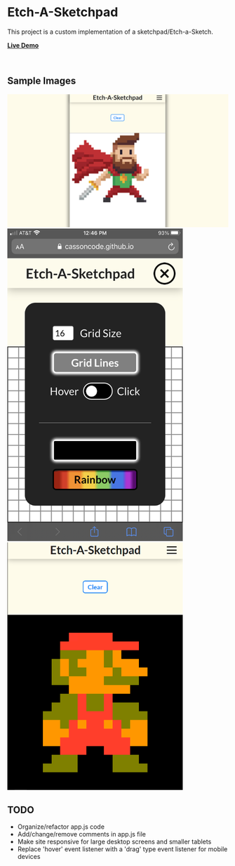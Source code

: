 # Etch-A-Sketchpad
This project is a custom implementation of a sketchpad/Etch-a-Sketch.


**[Live Demo](https://ben-casson.github.io/etch-a-sketch/)** 

<br>

## Sample Images
<img src="Images/BeardedHeroPixelArt.png" alt="Bearded Hero Pixel Art" width="1000"/>

<img src="Images/MobileMenu.png" alt="Mobile menu" width="400"/>

<img src="Images/MarioPixelArt.png" alt="Mario Pixel Art" width="400"/>

<br>

## TODO
* Organize/refactor app.js code
* Add/change/remove comments in app.js file
* Make site responsive for large desktop screens and smaller tablets
* Replace 'hover' event listener with a 'drag' type event listener for mobile devices
